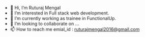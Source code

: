 - 👋 Hi, I’m Ruturaj Mengal
- 👀 I’m interested in Full stack web development.
- 🌱 I’m currently working as trainee in FunctionalUp.
- 💞️ I’m looking to collaborate on ...
- 📫 How to reach me emial_id : ruturajmengal2016@gmail.com

<!---
ruturajmengal2016/ruturajmengal2016 is a ✨ special ✨ repository because its `README.md` (this file) appears on your GitHub profile.
You can click the Preview link to take a look at your changes.
--->
